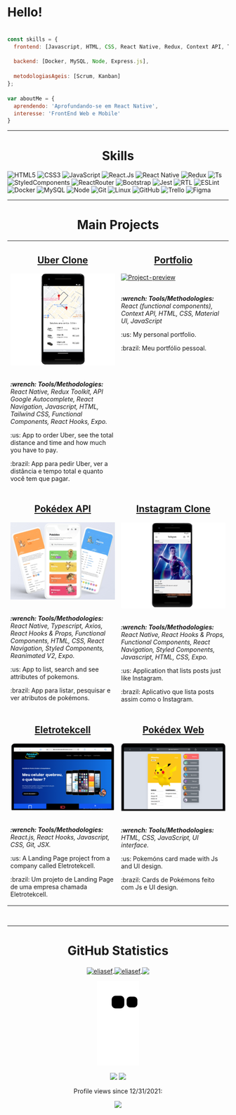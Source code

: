 # Hello!

```js

const skills = {
  frontend: [Javascript, HTML, CSS, React Native, Redux, Context API, Typescript, Git, Browser Router, RTL, Jest, Bootstrap],

  backend: [Docker, MySQL, Node, Express.js],

  metodologiasAgeis: [Scrum, Kanban]
};

var aboutMe = {
  aprendendo: 'Aprofundando-se em React Native',
  interesse: 'FrontEnd Web e Mobile'
}


```

---

<h1 align="center">Skills</h1>

![HTML5](https://img.shields.io/badge/HTML5-E34F26?style=for-the-badge&logo=html5&logoColor=white)
![CSS3](https://img.shields.io/badge/CSS3-1572B6?style=for-the-badge&logo=css3&logoColor=white)
![JavaScript](https://img.shields.io/badge/JavaScript-F7DF1E?style=for-the-badge&logo=javascript&logoColor=black)
![React.Js](https://img.shields.io/badge/React-20232A?style=for-the-badge&logo=react&logoColor=61DAFB)
![React Native](https://img.shields.io/badge/React_Native-20232A?style=for-the-badge&logo=react&logoColor=61DAFB)
![Redux](https://img.shields.io/badge/redux-%23593d88.svg?style=for-the-badge&logo=redux&logoColor=white)
![Ts](https://img.shields.io/badge/TypeScript-007ACC?style=for-the-badge&logo=typescript&logoColor=white)
![StyledComponents](https://img.shields.io/badge/styled--components-DB7093?style=for-the-badge&logo=styled-components&logoColor=white)
![ReactRouter](https://img.shields.io/badge/React_Router-CA4245?style=for-the-badge&logo=react-router&logoColor=white)
![Bootstrap](https://img.shields.io/badge/Bootstrap-563D7C?style=for-the-badge&logo=bootstrap&logoColor=white)
![Jest](https://img.shields.io/badge/Jest-323330?style=for-the-badge&logo=Jest&logoColor=white)
![RTL](https://img.shields.io/badge/testing%20library-323330?style=for-the-badge&logo=testing-library&logoColor=red)
![ESLint](https://img.shields.io/badge/ESLint-4B3263?style=for-the-badge&logo=eslint&logoColor=white)
![Docker](https://img.shields.io/badge/docker-%230db7ed.svg?style=for-the-badge&logo=docker&logoColor=white)
![MySQL](https://img.shields.io/badge/MySQL-005C84?style=for-the-badge&logo=mysql&logoColor=white)
![Node](https://img.shields.io/badge/Node.js-339933?style=for-the-badge&logo=nodedotjs&logoColor=white)
![Git](https://img.shields.io/badge/Git-E34F26?style=for-the-badge&logo=git&logoColor=white)
![Linux](https://img.shields.io/badge/Linux-FCC624?style=for-the-badge&logo=linux&logoColor=black)
![GitHub](https://img.shields.io/badge/github-%23121011.svg?style=for-the-badge&logo=github&logoColor=white)
![Trello](https://img.shields.io/badge/Trello-%23026AA7.svg?style=for-the-badge&logo=Trello&logoColor=white)
![Figma](https://img.shields.io/badge/figma-%23F24E1E.svg?style=for-the-badge&logo=figma&logoColor=white)
  
---

<h1 align="center">Main Projects</h1>

<div align="center">
<table>
  <tr>
   <td valign="top" width="50%">
      <h2 align="center"><a href="https://github.com/eliasef/uber-clone">Uber Clone</a></h2>
      <a href="https://github.com/eliasef/uber-clone"><img width="100%" src="./images/capauber.png" alt="Project-preview" /></a>
      <br>
      <br>
      <p><em><strong>:wrench: Tools/Methodologies:</strong> React Native, Redux Toolkit, API Google Autocomplete, React Navigation, Javascript, HTML, Tailwind CSS, Functional Components, React Hooks, Expo. </em></p>
      <p>:us: App to order Uber, see the total distance and time and how much you have to pay.
      <p>:brazil: App para pedir Uber, ver a distância e tempo total e quanto você tem que pagar.</p>
    </td>
    <td valign="top" width="50%">
      <h2 align="center"><a href="https://github.com/eliasef/api-pokedex">Portfolio</a></h2>
      <a href="https://github.com/eliasef/api-pokedex"><img width="100%" src="./images/" alt="Project-preview" /></a>
      <br>
      <br>
      <p><em><strong>:wrench: Tools/Methodologies:</strong> React (functional components), Context API, HTML, CSS, Material UI, JavaScript</em></p>
      <p>:us: My personal portfolio.</p>
      <p>:brazil: Meu portfólio pessoal.</p>
    </td>
    </tr>
    <tr>
      <td valign="top" width="50%">
      <h2 align="center"><a href="https://github.com/eliasef/api-pokedex">Pokédex API</a></h2>
      <a href="https://github.com/eliasef/api-pokedex"><img width="100%" src="./images/projeto-de-pokedex.jpg" alt="Project-preview" /></a>
      <br>
      <br>
      <p><em><strong>:wrench: Tools/Methodologies:</strong> React Native, Typescript, Axios, React Hooks & Props, Functional Components, HTML, CSS, React Navigation, Styled Components, Reanimated V2, Expo.</em></p>
      <p>:us: App to list, search and see attributes of pokemons.</p>
      <p>:brazil: App para listar, pesquisar e ver atributos de pokémons.</p>
    </td>
      <td valign="top" width="50%">
     <h2 align="center"><a href="https://github.com/eliasef/insta-clone">Instagram Clone</a></h2>
      <a href="https://github.com/eliasef/insta-clone"><img width="100%" src="./images/instaclonecapa.png" alt="Project-preview" /></a>
      <br>
      <br>
      <p><em><strong>:wrench: Tools/Methodologies:</strong> React Native, React Hooks & Props, Functional Components, React Navigation, Styled Components, Javascript, HTML, CSS, Expo.</em></p>
      <p>:us: Application that lists posts just like Instagram.</p>
      <p>:brazil: Aplicativo que lista posts assim como o Instagram.</p>
    </td>
    <tr>
      <td valign="top" width="50%">
      <h2 align="center"><a href="https://www.eletrotekcellfortaleza.com.br/">Eletrotekcell</a></h2>
      <a href="https://www.eletrotekcellfortaleza.com.br/"><img width="100%" src="./images/eletrotekcell-r3.png" alt="Project-preview" /></a>
      <br>
      <br>
      <p><em><strong>:wrench: Tools/Methodologies:</strong> React.js, React Hooks, Javascript, CSS, Git, JSX.</em></p>
      <p>:us: A Landing Page project from a company called Eletrotekcell.</p>
      <p>:brazil: Um projeto de Landing Page de uma empresa chamada Eletrotekcell.</p>
    </td>
    <td valign="top" width="50%">
        <h2 align="center"><a href="https://eliasef.github.io/pokedex/">Pokédex Web</a></h2>
      <a href="https://eliasef.github.io/pokedex/"><img width="100%" src="./images/pokedex.png" alt="Project-preview" /></a>
      <br>
      <br>
      <p><em><strong>:wrench: Tools/Methodologies:</strong> HTML, CSS, JavaScript, UI interface.</em></p>
      <p>:us: Pokemóns card made with Js and UI design.</p>
      <p>:brazil: Cards de Pokémons feito com Js e UI design.</p>
    </td>

</table>
<br>
  </div>

---

<h1 align="center">GitHub Statistics</h1>

<div align="center"> 
     <a href="https://github.com/eliasef">
  <img align="center" width="400px" src="https://github-readme-stats.vercel.app/api?username=eliasef&show_icons=true&theme=react" alt="eliasef" />
</a>
<a href="https://github.com/eliasef">
  <img align="center" width="336px" src="https://github-readme-stats.vercel.app/api/top-langs/?username=eliasef&layout=compact&theme=react" alt="eliasef" />
</a>
  <a href="https://git.io/streak-stats">
    <img align="center" width="500px" src="http://github-readme-streak-stats.herokuapp.com?user=eliasef&theme=dark&date_format=M%20j%5B%2C%20Y%5D" />
  </a>
    

![Snake animation](https://github.com/rafaballerini/rafaballerini/blob/output/github-contribution-grid-snake.svg)
  </div>
  

<div align="center">
   <a href="https://www.linkedin.com/in/eliasef/" target="_blank"><img src="https://img.shields.io/badge/LinkedIn-0077B5?style=for-the-badge&logo=linkedin&logoColor=white" target="_blank"></a>
<a href = "mailto:eliasef0305@gmail.com"><img src="https://img.shields.io/badge/-Gmail-%23333?style=for-the-badge&logo=gmail&logoColor=white" target="_blank"></a>
 
<p>Profile views since 12/31/2021:</p>
    <p><img alingn="center" src="https://profile-counter.glitch.me/eliasef/count.svg"></p>
  </div>
  
   
    
 
